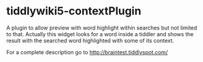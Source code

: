 tiddlywiki5-contextPlugin
=========================

A plugin to allow preview with word highlight within searches but not limited to that.
Actually this widget looks for a word inside a tiddler and shows the result with the searched word highlighted with some of its context.

For a complete description go to http://braintest.tiddlyspot.com/
